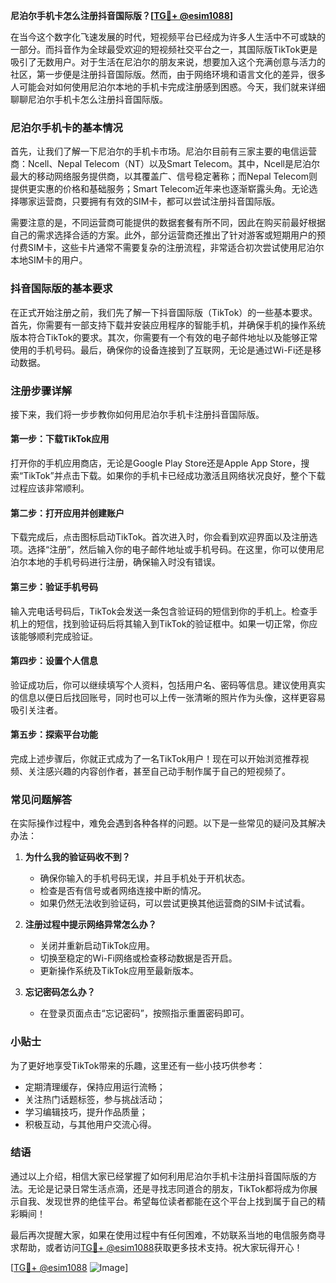**尼泊尔手机卡怎么注册抖音国际版？[[TG💪+ @esim1088](https://t.me/s/esim1088)]**

在当今这个数字化飞速发展的时代，短视频平台已经成为许多人生活中不可或缺的一部分。而抖音作为全球最受欢迎的短视频社交平台之一，其国际版TikTok更是吸引了无数用户。对于生活在尼泊尔的朋友来说，想要加入这个充满创意与活力的社区，第一步便是注册抖音国际版。然而，由于网络环境和语言文化的差异，很多人可能会对如何使用尼泊尔本地的手机卡完成注册感到困惑。今天，我们就来详细聊聊尼泊尔手机卡怎么注册抖音国际版。

### 尼泊尔手机卡的基本情况

首先，让我们了解一下尼泊尔的手机卡市场。尼泊尔目前有三家主要的电信运营商：Ncell、Nepal Telecom（NT）以及Smart Telecom。其中，Ncell是尼泊尔最大的移动网络服务提供商，以其覆盖广、信号稳定著称；而Nepal Telecom则提供更实惠的价格和基础服务；Smart Telecom近年来也逐渐崭露头角。无论选择哪家运营商，只要拥有有效的SIM卡，都可以尝试注册抖音国际版。

需要注意的是，不同运营商可能提供的数据套餐有所不同，因此在购买前最好根据自己的需求选择合适的方案。此外，部分运营商还推出了针对游客或短期用户的预付费SIM卡，这些卡片通常不需要复杂的注册流程，非常适合初次尝试使用尼泊尔本地SIM卡的用户。

### 抖音国际版的基本要求

在正式开始注册之前，我们先了解一下抖音国际版（TikTok）的一些基本要求。首先，你需要有一部支持下载并安装应用程序的智能手机，并确保手机的操作系统版本符合TikTok的要求。其次，你需要有一个有效的电子邮件地址以及能够正常使用的手机号码。最后，确保你的设备连接到了互联网，无论是通过Wi-Fi还是移动数据。

### 注册步骤详解

接下来，我们将一步步教你如何用尼泊尔手机卡注册抖音国际版。

#### 第一步：下载TikTok应用

打开你的手机应用商店，无论是Google Play Store还是Apple App Store，搜索“TikTok”并点击下载。如果你的手机卡已经成功激活且网络状况良好，整个下载过程应该非常顺利。

#### 第二步：打开应用并创建账户

下载完成后，点击图标启动TikTok。首次进入时，你会看到欢迎界面以及注册选项。选择“注册”，然后输入你的电子邮件地址或手机号码。在这里，你可以使用尼泊尔本地的手机号码进行注册，确保输入时没有错误。

#### 第三步：验证手机号码

输入完电话号码后，TikTok会发送一条包含验证码的短信到你的手机上。检查手机上的短信，找到验证码后将其输入到TikTok的验证框中。如果一切正常，你应该能够顺利完成验证。

#### 第四步：设置个人信息

验证成功后，你可以继续填写个人资料，包括用户名、密码等信息。建议使用真实的信息以便日后找回账号，同时也可以上传一张清晰的照片作为头像，这样更容易吸引关注者。

#### 第五步：探索平台功能

完成上述步骤后，你就正式成为了一名TikTok用户！现在可以开始浏览推荐视频、关注感兴趣的内容创作者，甚至自己动手制作属于自己的短视频了。

### 常见问题解答

在实际操作过程中，难免会遇到各种各样的问题。以下是一些常见的疑问及其解决办法：

1. **为什么我的验证码收不到？**
   - 确保你输入的手机号码无误，并且手机处于开机状态。
   - 检查是否有信号或者网络连接中断的情况。
   - 如果仍然无法收到验证码，可以尝试更换其他运营商的SIM卡试试看。

2. **注册过程中提示网络异常怎么办？**
   - 关闭并重新启动TikTok应用。
   - 切换至稳定的Wi-Fi网络或检查移动数据是否开启。
   - 更新操作系统及TikTok应用至最新版本。

3. **忘记密码怎么办？**
   - 在登录页面点击“忘记密码”，按照指示重置密码即可。

### 小贴士

为了更好地享受TikTok带来的乐趣，这里还有一些小技巧供参考：
- 定期清理缓存，保持应用运行流畅；
- 关注热门话题标签，参与挑战活动；
- 学习编辑技巧，提升作品质量；
- 积极互动，与其他用户交流心得。

### 结语

通过以上介绍，相信大家已经掌握了如何利用尼泊尔手机卡注册抖音国际版的方法。无论是记录日常生活点滴，还是寻找志同道合的朋友，TikTok都将成为你展示自我、发现世界的绝佳平台。希望每位读者都能在这个平台上找到属于自己的精彩瞬间！

最后再次提醒大家，如果在使用过程中有任何困难，不妨联系当地的电信服务商寻求帮助，或者访问[TG💪+ @esim1088](https://t.me/s/esim1088)获取更多技术支持。祝大家玩得开心！

[[TG💪+ @esim1088](https://t.me/s/esim1088) ![Image](https://i.postimg.cc/4NQfJmqS/Snipaste-2025-05-13-00-14-12.png)]